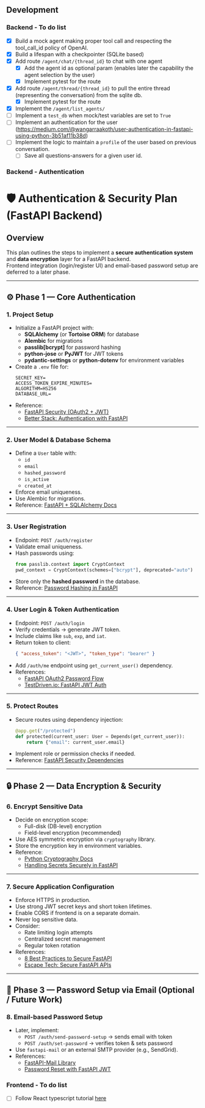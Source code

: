 ## Development

### Backend - To do list

- [x] Build a mock agent making proper tool call and respecting the tool_call_id policy of OpenAI.
- [x] Build a lifespan with a checkpointer (SQLite based)
- [x] Add route `/agent/chat/{thread_id}` to chat with one agent
    - [x] Add the agent id as optional param (enables later the capability the agent selection by the user)
    - [x] Implement pytest for the route
- [x] Add route `/agent/thread/{thread_id}` to pull the entire thread (representing the conversation) from the sqlite db.
    - [x] Implement pytest for the route
- [x] Implement the `/agent/list_agents/`
- [ ] Implement a `test_db` when mock/test variables are set to `True`
- [ ] Implement an authentication for the user (https://medium.com/@wangarraakoth/user-authentication-in-fastapi-using-python-3b51af11b38d)
- [ ] Implement the logic to maintain a `profile` of the user based on previous conversation.
    - [ ] Save all questions-answers for a given user id.

### Backend - Authentication
# 🛡️ Authentication & Security Plan (FastAPI Backend)

## Overview
This plan outlines the steps to implement a **secure authentication system** and **data encryption** layer for a FastAPI backend.  
Frontend integration (login/register UI) and email-based password setup are deferred to a later phase.

---

## ⚙️ Phase 1 — Core Authentication

### **1. Project Setup**
- Initialize a FastAPI project with:
  - **SQLAlchemy** (or **Tortoise ORM**) for database
  - **Alembic** for migrations
  - **passlib[bcrypt]** for password hashing
  - **python-jose** or **PyJWT** for JWT tokens
  - **pydantic-settings** or **python-dotenv** for environment variables
- Create a `.env` file for:
  ```
  SECRET_KEY=
  ACCESS_TOKEN_EXPIRE_MINUTES=
  ALGORITHM=HS256
  DATABASE_URL=
  ```
- Reference:  
  - [FastAPI Security (OAuth2 + JWT)](https://fastapi.tiangolo.com/tutorial/security/oauth2-jwt/)  
  - [Better Stack: Authentication with FastAPI](https://betterstack.com/community/guides/scaling-python/authentication-fastapi/)

---

### **2. User Model & Database Schema**
- Define a `User` table with:
  - `id`
  - `email`
  - `hashed_password`
  - `is_active`
  - `created_at`
- Enforce email uniqueness.
- Use Alembic for migrations.
- Reference: [FastAPI + SQLAlchemy Docs](https://fastapi.tiangolo.com/tutorial/sql-databases/)

---

### **3. User Registration**
- Endpoint: `POST /auth/register`
- Validate email uniqueness.
- Hash passwords using:
  ```python
  from passlib.context import CryptContext
  pwd_context = CryptContext(schemes=["bcrypt"], deprecated="auto")
  ```
- Store only the **hashed password** in the database.
- Reference: [Password Hashing in FastAPI](https://www.fastapitutorial.com/blog/password-hashing-fastapi/)

---

### **4. User Login & Token Authentication**
- Endpoint: `POST /auth/login`
- Verify credentials → generate JWT token.
- Include claims like `sub`, `exp`, and `iat`.
- Return token to client:
  ```json
  { "access_token": "<JWT>", "token_type": "bearer" }
  ```
- Add `/auth/me` endpoint using `get_current_user()` dependency.
- References:
  - [FastAPI OAuth2 Password Flow](https://fastapi.tiangolo.com/tutorial/security/oauth2-jwt/)
  - [TestDriven.io: FastAPI JWT Auth](https://testdriven.io/blog/fastapi-jwt-auth/)

---

### **5. Protect Routes**
- Secure routes using dependency injection:
  ```python
  @app.get("/protected")
  def protected(current_user: User = Depends(get_current_user)):
      return {"email": current_user.email}
  ```
- Implement role or permission checks if needed.
- Reference: [FastAPI Security Dependencies](https://fastapi.tiangolo.com/tutorial/security/simple-oauth2/)

---

## 🔒 Phase 2 — Data Encryption & Security

### **6. Encrypt Sensitive Data**
- Decide on encryption scope:
  - Full-disk (DB-level) encryption
  - Field-level encryption (recommended)
- Use AES symmetric encryption via `cryptography` library.
- Store the encryption key in environment variables.
- Reference:  
  - [Python Cryptography Docs](https://cryptography.io/en/latest/)  
  - [Handling Secrets Securely in FastAPI](https://www.getorchestra.io/guides/fastapi-secrets-management-handling-sensitive-data-with-secretstr-and-secretbytes)

---

### **7. Secure Application Configuration**
- Enforce HTTPS in production.
- Use strong JWT secret keys and short token lifetimes.
- Enable CORS if frontend is on a separate domain.
- Never log sensitive data.
- Consider:
  - Rate limiting login attempts  
  - Centralized secret management  
  - Regular token rotation
- References:
  - [8 Best Practices to Secure FastAPI](https://medium.com/@zaman.rahimi.rz/8-best-practices-to-make-python-fastapi-secure-785d75368a6e)
  - [Escape Tech: Secure FastAPI APIs](https://escape.tech/blog/how-to-secure-fastapi-api/)

---

## 📧 Phase 3 — Password Setup via Email (Optional / Future Work)

### **8. Email-based Password Setup**
- Later, implement:
  - `POST /auth/send-password-setup` → sends email with token  
  - `POST /auth/set-password` → verifies token & sets password
- Use `fastapi-mail` or an external SMTP provider (e.g., SendGrid).
- References:
  - [FastAPI-Mail Library](https://sabuhish.github.io/fastapi-mail/)
  - [Password Reset with FastAPI JWT](https://testdriven.io/blog/fastapi-jwt-auth/#password-reset)


### Frontend - To do list

- [ ] Follow React typescript tutorial [here](https://handsonreact.com/docs/labs/react-tutorial-typescript#fundamentals)